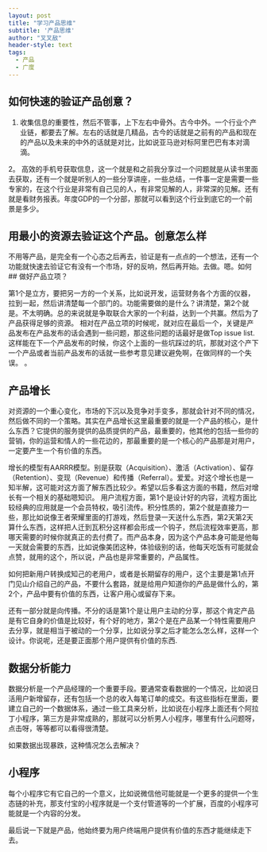 ```yaml
---
layout: post
title: "学习产品思维"
subtitle: '产品思维'
author: "叉叉敌"
header-style: text
tags:
  - 产品
  - 广度
---
```


## 如何快速的验证产品创意？
1. 收集信息的重要性，然后不管事，上下左右中骨外。古今中外。一个行业个产业链，都要去了解。左右的话就是几精品，古今的话就是之前有的产品和现在的产品以及未来的中外的话就是对比，比如说亚马逊对标阿里巴巴有本对滴滴。

2。 高效的手机号获取信息，这一个就是和之前我分享过一个问题就是从读书里面去获取，还有一个就是听别人的一些分享讲座，一些总结，一件事一定是需要一些专家的，在这个行业是非常有自己见的人，有非常见解的人，非常深的见解。还有就是看财务报表。年度GDP的一个分部，那就可以看到这个行业到底它的一个前景是多少。

## 用最小的资源去验证这个产品。创意怎么样
不用等产品，是完全有一个心态之后再去，验证是有一点点的一个想法，还有一个功能就快速去验证它有没有一个市场，好的反响，然后再开始。去做。嗯。如何## 做好产品立项？

第1个是立方，要把另一方的一个关系，比如说开发，运营财务各个方面的仪器，拉到一起，然后讲清楚每一个部门的。功能需要做的是什么？讲清楚，第2个就是。不太明确。总的来说就是争取联合大家的一个利益，达到一个共赢。然后为了产品获得足够的资源。
相对在产品立项的时候呢，就对应在最后一个，关键是产品发布在产品发布的话会遇到一些问题，那这些问题的话最好是做Top issue list.这样能在下一个产品发布的时候，你这个上面的一些坑踩过的坑，那就对这个产下一个产品或者当前产品发布的话就一些参考意见建议避免啊，在做同样的一个失误。
。
## 产品增长
对资源的一个重心变化，市场的下沉以及竞争对手变多，那就会针对不同的情况，然后做不同的一个策略。其实在产品增长这里最重要的就是一个产品的核心，是什么东西？它提供的服务提供的品质提供的产品，最重要的，他其他的包括一些你的营销，你的运营和情人的一些花边的，那最重要的是一个核心的产品那是对用户，一定要产生一个有价值的东西。

增长的模型有AARRR模型。别是获取（Acquisition）、激活（Activation）、留存（Retention）、变现（Revenue）和传播（Referral）。爱爱。对这个增长也是一知半解，这可能对这方面了解东西比较少。希望以后多看这方面的书籍，然后对增长有一个相关的基础嗯知识。
用户流程方面，第1个是设计好的内容，流程方面比较经典的应用就是一个会员特权，吸引流传。积分性质的，第2个就是直接力一些，那比如说像王者荣耀里面的打游戏，然后登录一天送什么东西，第2天第2天算什么东西，这样把人迁到瓦积分这样都会形成一个钩子，然后流程效率更高，那哪天需要的时候你就真正的去付费了。而产品本身，因为这个产品本身可能是他每一天就会需要的东西，比如说像美团这种，体验级别的话，他每天吃饭有可能就会点赞，就用的这个，所以说，产品也是非常重要的，产品属性。

如何把新用户转换成知己的老用户，或者是长期留存的用户，这个主要是第1点开门见山介绍自己的产品，不要什么套路，就是给用户知道你的产品是做什么的，第2个，产品中要有价值的东西，让客户用心或留存下来。

还有一部分就是向传播。不分的话是第1个是让用户主动的分享，那这个肯定产品是有它自身的价值是比较好，有个好的地方，第2个是在产品某一个特性需要用户去分享，就是相当于被动的一个分享，比如说分享之后才能怎么怎么样，这样一个设计。你说呢，还是要正面那个用户提供有价值的东西.

## 数据分析能力
数据分析是一个产品经理的一个重要手段。要通常查看数据的一个情况，比如说日活用户新增留存，还有包括一个总的收入每笔订单的成交。有这些指标在里面，要建立自己的一个数据体系，通过一些工具来分析，比如说在小程序上面还有个阿拉丁小程序，第三方是非常成熟的，那就可以分析男人小程序，哪里有什么问题呀，点击呀，等等都可以看得很清楚。

如果数据出现暴跌，这种情况怎么去解决？

## 小程序

每个小程序它有它自己的一个意义，比如说微信他可能就是一个更多的提供一个生态链的补充，那支付宝的小程序就是一个支付管道等的一个扩展，百度的小程序可能就是一个内容的分发。

最后说一下就是产品，他始终要为用户终端用户提供有价值的东西才能继续走下去。
